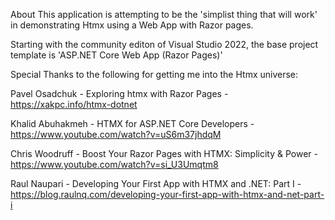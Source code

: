 About
This application is attempting to be the 'simplist thing that will work' in demonstrating Htmx using a Web App with Razor pages.

Starting with the community editon of Visual Studio 2022, the base project template is 'ASP.NET Core Web App (Razor Pages)'

Special Thanks to the following for getting me into the Htmx universe:

Pavel Osadchuk - Exploring htmx with Razor Pages - https://xakpc.info/htmx-dotnet

Khalid Abuhakmeh - HTMX for ASP.NET Core Developers - https://www.youtube.com/watch?v=uS6m37jhdqM

Chris Woodruff - Boost Your Razor Pages with HTMX: Simplicity & Power - https://www.youtube.com/watch?v=si_U3Umqtm8

Raul Naupari - Developing Your First App with HTMX and .NET: Part I - https://blog.raulnq.com/developing-your-first-app-with-htmx-and-net-part-i
